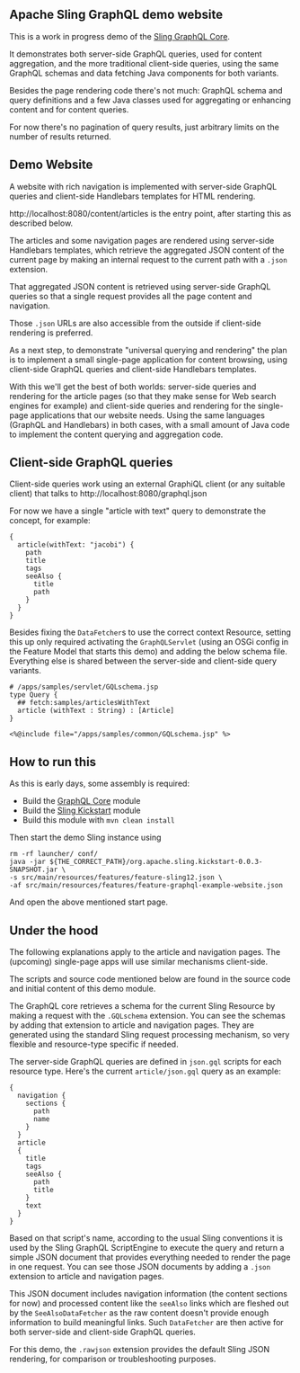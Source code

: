 Apache Sling GraphQL demo website
----

This is a work in progress demo of the [Sling GraphQL Core](https://github.com/apache/sling-org-apache-sling-graphql-core/).

It demonstrates both server-side GraphQL queries, used for content aggregation, and the 
more traditional client-side queries, using the same GraphQL schemas and data fetching
Java components for both variants.

Besides the page rendering code there's not much: GraphQL schema and query definitions and a few
Java classes used for aggregating or enhancing content and for content queries.

For now there's no pagination of query results, just arbitrary limits on the number
of results returned.

## Demo Website

A website with rich navigation is implemented with server-side GraphQL queries and client-side
Handlebars templates for HTML rendering.

http://localhost:8080/content/articles is the entry point, after starting
this as described below.

The articles and some navigation pages are rendered using server-side Handlebars templates,
which retrieve the aggregated JSON content of the current page by making an internal request
to the current path with a `.json` extension.

That aggregated JSON content is retrieved using server-side GraphQL queries so that a single
request provides all the page content and navigation.

Those `.json` URLs are also accessible from the outside if client-side rendering is preferred.

As a next step, to demonstrate "universal querying and rendering" the plan is to implement
a small single-page application for content browsing, using client-side GraphQL queries and
client-side Handlebars templates.

With this we'll get the best of both worlds: server-side queries and rendering for the article
pages (so that they make sense for Web search engines for example) and client-side queries and
rendering for the single-page applications that our website needs. Using the same languages
(GraphQL and Handlebars) in both cases, with a small amount of Java code to implement
the content querying and aggregation code.

## Client-side GraphQL queries

Client-side queries work using an external GraphiQL client (or any suitable client) that
talks to http://localhost:8080/graphql.json

For now we have a single "article with text" query to demonstrate the concept, for example:

    {
      article(withText: "jacobi") {
        path
        title
        tags
        seeAlso {
          title
          path
        }
      }
    }

Besides fixing the `DataFetcher`s to use the correct context Resource, setting this up
only required activating the `GraphQLServlet` (using an OSGi config in the Feature Model
that starts this demo) and adding the below schema file. Everything else is shared between
the server-side and client-side query variants.

    # /apps/samples/servlet/GQLschema.jsp
    type Query {
      ## fetch:samples/articlesWithText
      article (withText : String) : [Article]
    }
    
    <%@include file="/apps/samples/common/GQLschema.jsp" %>

## How to run this

As this is early days, some assembly is required:

* Build the [GraphQL Core](https://github.com/apache/sling-org-apache-sling-graphql-core/) module
* Build the [Sling Kickstart](https://github.com/apache/sling-org-apache-sling-kickstart) module
* Build this module with `mvn clean install`

Then start the demo Sling instance using

    rm -rf launcher/ conf/
    java -jar ${THE_CORRECT_PATH}/org.apache.sling.kickstart-0.0.3-SNAPSHOT.jar \
    -s src/main/resources/features/feature-sling12.json \
    -af src/main/resources/features/feature-graphql-example-website.json 

And open the above mentioned start page.

## Under the hood

The following explanations apply to the article and navigation pages. The (upcoming) single-page apps
will use similar mechanisms client-side.

The scripts and source code mentioned below are found in the source code and initial content of this
demo module.

The GraphQL core retrieves a schema for the current Sling Resource by making a request with 
the `.GQLschema` extension. You can see the schemas by adding that extension to article and
navigation pages. They are generated using the standard Sling request processing mechanism, so
very flexible and resource-type specific if needed.

The server-side GraphQL queries are defined in `json.gql` scripts for each resource type. Here's
the current `article/json.gql` query as an example:

    { 
      navigation {
        sections {
          path
          name
        }
      }
      article 
      { 
        title
        tags
        seeAlso {
          path
          title
        }
        text
      }
    }

Based on that script's name, according to the usual Sling conventions it is used by the Sling GraphQL
ScriptEngine to execute the query and return a simple JSON document that provides everything needed
to render the page in one request. You can see those JSON documents by adding a `.json` extension to
article and navigation pages.

This JSON document includes navigation information (the content sections for now) and processed content
like the `seeAlso` links which are fleshed out by the `SeeAlsoDataFetcher` as the raw content doesn't 
provide enough information to build meaningful links. Such `DataFetcher` are then active for both
server-side and client-side GraphQL queries.

For this demo, the `.rawjson` extension provides the default Sling JSON rendering, for comparison or
troubleshooting purposes.